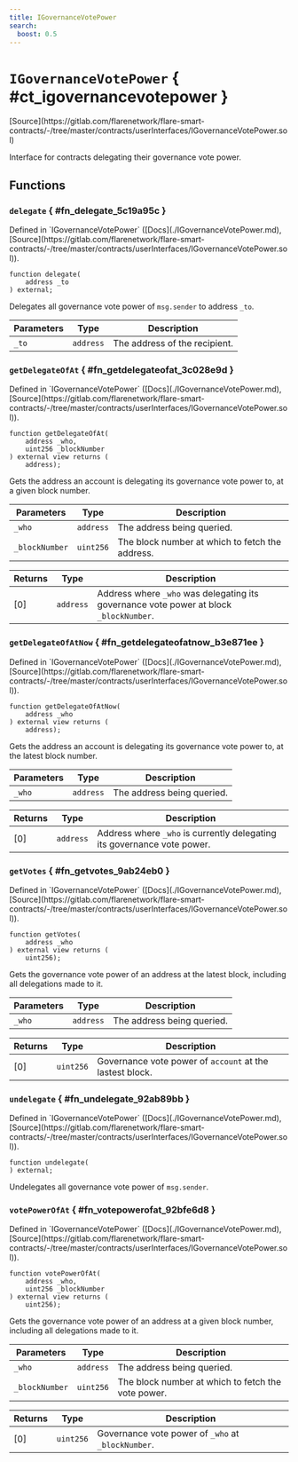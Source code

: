 ```yaml
---
title: IGovernanceVotePower
search:
  boost: 0.5
---
```


<!-- This is an autogenerated file. Do not edit! -->

# `IGovernanceVotePower` { #ct_igovernancevotepower }

<div class="api-node-source" markdown>
[Source](https://gitlab.com/flarenetwork/flare-smart-contracts/-/tree/master/contracts/userInterfaces/IGovernanceVotePower.sol)
</div>

<div class="api-node-internal" markdown>

Interface for contracts delegating their governance vote power.

</div>

<div class="api-node-type" markdown>

## Functions

<div class="api-node" markdown>

### `delegate` { #fn_delegate_5c19a95c }

<div class="api-node-source" markdown>
Defined in `IGovernanceVotePower` ([Docs](./IGovernanceVotePower.md), [Source](https://gitlab.com/flarenetwork/flare-smart-contracts/-/tree/master/contracts/userInterfaces/IGovernanceVotePower.sol)).
</div>

<div class="api-node-internal" markdown>

```solidity
function delegate(
    address _to
) external;
```

Delegates all governance vote power of `msg.sender` to address `_to`.

| Parameters | Type | Description |
| ---------- | ---- | ----------- |
| `_to` | `address` | The address of the recipient. |

</div>
</div>

<div class="api-node" markdown>

### `getDelegateOfAt` { #fn_getdelegateofat_3c028e9d }

<div class="api-node-source" markdown>
Defined in `IGovernanceVotePower` ([Docs](./IGovernanceVotePower.md), [Source](https://gitlab.com/flarenetwork/flare-smart-contracts/-/tree/master/contracts/userInterfaces/IGovernanceVotePower.sol)).
</div>

<div class="api-node-internal" markdown>

```solidity
function getDelegateOfAt(
    address _who,
    uint256 _blockNumber
) external view returns (
    address);
```

Gets the address an account is delegating its governance vote power to, at a given block number.

| Parameters | Type | Description |
| ---------- | ---- | ----------- |
| `_who` | `address` | The address being queried. |
| `_blockNumber` | `uint256` | The block number at which to fetch the address. |

| Returns | Type | Description |
| ------- | ---- | ----------- |
| [0] | `address` | Address where `_who` was delegating its governance vote power at block `_blockNumber`. |
</div>
</div>

<div class="api-node" markdown>

### `getDelegateOfAtNow` { #fn_getdelegateofatnow_b3e871ee }

<div class="api-node-source" markdown>
Defined in `IGovernanceVotePower` ([Docs](./IGovernanceVotePower.md), [Source](https://gitlab.com/flarenetwork/flare-smart-contracts/-/tree/master/contracts/userInterfaces/IGovernanceVotePower.sol)).
</div>

<div class="api-node-internal" markdown>

```solidity
function getDelegateOfAtNow(
    address _who
) external view returns (
    address);
```

Gets the address an account is delegating its governance vote power to, at the latest block number.

| Parameters | Type | Description |
| ---------- | ---- | ----------- |
| `_who` | `address` | The address being queried. |

| Returns | Type | Description |
| ------- | ---- | ----------- |
| [0] | `address` | Address where `_who` is currently delegating its governance vote power. |
</div>
</div>

<div class="api-node" markdown>

### `getVotes` { #fn_getvotes_9ab24eb0 }

<div class="api-node-source" markdown>
Defined in `IGovernanceVotePower` ([Docs](./IGovernanceVotePower.md), [Source](https://gitlab.com/flarenetwork/flare-smart-contracts/-/tree/master/contracts/userInterfaces/IGovernanceVotePower.sol)).
</div>

<div class="api-node-internal" markdown>

```solidity
function getVotes(
    address _who
) external view returns (
    uint256);
```

Gets the governance vote power of an address at the latest block, including
all delegations made to it.

| Parameters | Type | Description |
| ---------- | ---- | ----------- |
| `_who` | `address` | The address being queried. |

| Returns | Type | Description |
| ------- | ---- | ----------- |
| [0] | `uint256` | Governance vote power of `account` at the lastest block. |
</div>
</div>

<div class="api-node" markdown>

### `undelegate` { #fn_undelegate_92ab89bb }

<div class="api-node-source" markdown>
Defined in `IGovernanceVotePower` ([Docs](./IGovernanceVotePower.md), [Source](https://gitlab.com/flarenetwork/flare-smart-contracts/-/tree/master/contracts/userInterfaces/IGovernanceVotePower.sol)).
</div>

<div class="api-node-internal" markdown>

```solidity
function undelegate(
) external;
```

Undelegates all governance vote power of `msg.sender`.

</div>
</div>

<div class="api-node" markdown>

### `votePowerOfAt` { #fn_votepowerofat_92bfe6d8 }

<div class="api-node-source" markdown>
Defined in `IGovernanceVotePower` ([Docs](./IGovernanceVotePower.md), [Source](https://gitlab.com/flarenetwork/flare-smart-contracts/-/tree/master/contracts/userInterfaces/IGovernanceVotePower.sol)).
</div>

<div class="api-node-internal" markdown>

```solidity
function votePowerOfAt(
    address _who,
    uint256 _blockNumber
) external view returns (
    uint256);
```

Gets the governance vote power of an address at a given block number, including
all delegations made to it.

| Parameters | Type | Description |
| ---------- | ---- | ----------- |
| `_who` | `address` | The address being queried. |
| `_blockNumber` | `uint256` | The block number at which to fetch the vote power. |

| Returns | Type | Description |
| ------- | ---- | ----------- |
| [0] | `uint256` | Governance vote power of `_who` at `_blockNumber`. |
</div>
</div>

</div>

